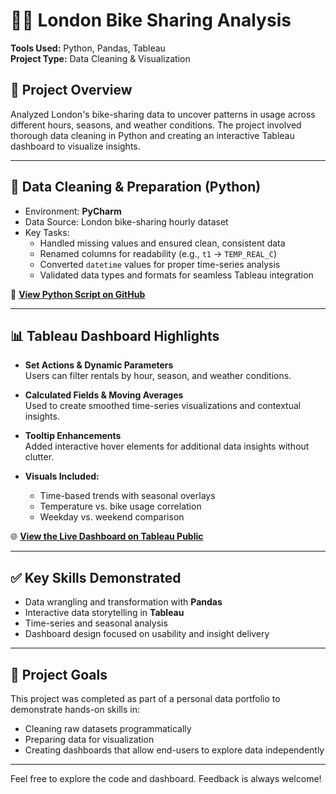 # 🚴‍♂️ London Bike Sharing Analysis

**Tools Used:** Python, Pandas, Tableau  
**Project Type:** Data Cleaning & Visualization

## 📄 Project Overview

Analyzed London's bike-sharing data to uncover patterns in usage across different hours, seasons, and weather conditions. The project involved thorough data cleaning in Python and creating an interactive Tableau dashboard to visualize insights.

---

## 🧹 Data Cleaning & Preparation (Python)

- Environment: **PyCharm**
- Data Source: London bike-sharing hourly dataset
- Key Tasks:
  - Handled missing values and ensured clean, consistent data
  - Renamed columns for readability (e.g., `t1` → `TEMP_REAL_C`)
  - Converted `datetime` values for proper time-series analysis
  - Validated data types and formats for seamless Tableau integration

📎 **[View Python Script on GitHub](https://github.com/Mohamed-Abdullah-Data/Portfolio-Projects/blob/main/DataCleaningLondonBikesCode.py)**

---

## 📊 Tableau Dashboard Highlights

- **Set Actions & Dynamic Parameters**  
  Users can filter rentals by hour, season, and weather conditions.

- **Calculated Fields & Moving Averages**  
  Used to create smoothed time-series visualizations and contextual insights.

- **Tooltip Enhancements**  
  Added interactive hover elements for additional data insights without clutter.

- **Visuals Included:**
  - Time-based trends with seasonal overlays
  - Temperature vs. bike usage correlation
  - Weekday vs. weekend comparison

🌐 **[View the Live Dashboard on Tableau Public](https://public.tableau.com/app/profile/mohamed.abdullah4356/viz/LondonBikeSharingTableauDashboard/Dashboard1)**

---

## ✅ Key Skills Demonstrated

- Data wrangling and transformation with **Pandas**
- Interactive data storytelling in **Tableau**
- Time-series and seasonal analysis
- Dashboard design focused on usability and insight delivery

---

## 📌 Project Goals

This project was completed as part of a personal data portfolio to demonstrate hands-on skills in:
- Cleaning raw datasets programmatically
- Preparing data for visualization
- Creating dashboards that allow end-users to explore data independently

---

Feel free to explore the code and dashboard. Feedback is always welcome!
